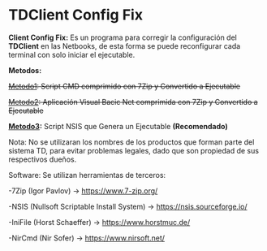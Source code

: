 # TDClient Config Fix

**Client Config Fix:** Es un programa para corregir la configuración del **TDClient** en las Netbooks, de esta forma se puede reconfigurar cada terminal con solo iniciar el ejecutable.

**Metodos:**

 ~~[Metodo1](Metodo1): Script CMD comprimido con 7Zip y Convertido a Ejecutable~~

 ~~[Metodo2](Metodo2): Aplicación Visual Bacic Net comprimida con 7Zip y Convertido a Ejecutable~~

 **[Metodo3](Metodo3):** Script NSIS que Genera un Ejecutable **(Recomendado)**


Nota: No se utilizaran los nombres de los productos que forman parte del sistema TD, para evitar problemas legales, dado que son propiedad de sus respectivos dueños.

Software: Se utilizan herramientas de terceros:

 -7Zip (Igor Pavlov) -> https://www.7-zip.org/

 -NSIS (Nullsoft Scriptable Install System) -> https://nsis.sourceforge.io/

 -IniFile (Horst Schaeffer) -> https://www.horstmuc.de/

 -NirCmd (Nir Sofer) -> https://www.nirsoft.net/
